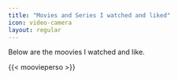 ```yaml
---
title: "Movies and Series I watched and liked"
icon: video-camera
layout: regular
---
```


Below are the moovies I watched and like. 

{{< moovieperso >}}
